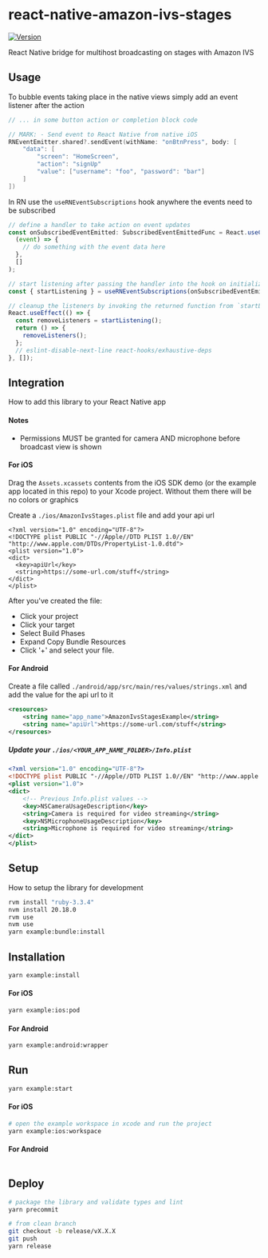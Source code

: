 # react-native-amazon-ivs-stages

[![Version](https://img.shields.io/badge/version-0.0.4-blue.svg)](https://github.com/ThryvLabs/CommandCenterMobile/releases)

React Native bridge for multihost broadcasting on stages with Amazon IVS

## Usage

To bubble events taking place in the native views simply add an event listener after the action

```swift
// ... in some button action or completion block code

// MARK: - Send event to React Native from native iOS
RNEventEmitter.shared?.sendEvent(withName: "onBtnPress", body: [
    "data": [
        "screen": "HomeScreen",
        "action": "signUp"
        "value": ["username": "foo", "password": "bar"]
    ]
])
```

In RN use the `useRNEventSubscriptions` hook anywhere the events need to be subscribed

```ts
// define a handler to take action on event updates
const onSubscribedEventEmitted: SubscribedEventEmittedFunc = React.useCallback(
  (event) => {
    // do something with the event data here
  },
  []
);

// start listening after passing the handler into the hook on initialization
const { startListening } = useRNEventSubscriptions(onSubscribedEventEmitted);

// cleanup the listeners by invoking the returned function from `startListening`
React.useEffect(() => {
  const removeListeners = startListening();
  return () => {
    removeListeners();
  };
  // eslint-disable-next-line react-hooks/exhaustive-deps
}, []);
```

## Integration

How to add this library to your React Native app

#### Notes

- Permissions MUST be granted for camera AND microphone before broadcast view is shown

#### For iOS

Drag the `Assets.xcassets` contents from the iOS SDK demo (or the example app located in this repo) to your Xcode project. Without them there will be no colors or graphics

Create a `./ios/AmazonIvsStages.plist` file and add your api url

```plist
<?xml version="1.0" encoding="UTF-8"?>
<!DOCTYPE plist PUBLIC "-//Apple//DTD PLIST 1.0//EN" "http://www.apple.com/DTDs/PropertyList-1.0.dtd">
<plist version="1.0">
<dict>
  <key>apiUrl</key>
  <string>https://some-url.com/stuff</string>
</dict>
</plist>
```

After you've created the file:

- Click your project
- Click your target
- Select Build Phases
- Expand Copy Bundle Resources
- Click '+' and select your file.

#### For Android

Create a file called `./android/app/src/main/res/values/strings.xml` and add the value for the api url to it

```xml
<resources>
    <string name="app_name">AmazonIvsStagesExample</string>
    <string name="apiUrl">https://some-url.com/stuff</string>
</resources>
```

##### Update your `./ios/<YOUR_APP_NAME_FOLDER>/Info.plist`

```xml
<?xml version="1.0" encoding="UTF-8"?>
<!DOCTYPE plist PUBLIC "-//Apple//DTD PLIST 1.0//EN" "http://www.apple.com/DTDs/PropertyList-1.0.dtd">
<plist version="1.0">
<dict>
	<!-- Previous Info.plist values -->
	<key>NSCameraUsageDescription</key>
	<string>Camera is required for video streaming</string>
	<key>NSMicrophoneUsageDescription</key>
	<string>Microphone is required for video streaming</string>
</dict>
</plist>
```

## Setup

How to setup the library for development

```sh
rvm install "ruby-3.3.4"
nvm install 20.18.0
rvm use
nvm use
yarn example:bundle:install
```

## Installation

```sh
yarn example:install
```

#### For iOS

```sh
yarn example:ios:pod
```

#### For Android

```sh
yarn example:android:wrapper
```

## Run

```sh
yarn example:start
```

#### For iOS

```sh
# open the example workspace in xcode and run the project
yarn example:ios:workspace
```

#### For Android

```sh

```

## Deploy

```sh
# package the library and validate types and lint
yarn precommit

# from clean branch
git checkout -b release/vX.X.X
git push
yarn release
```
